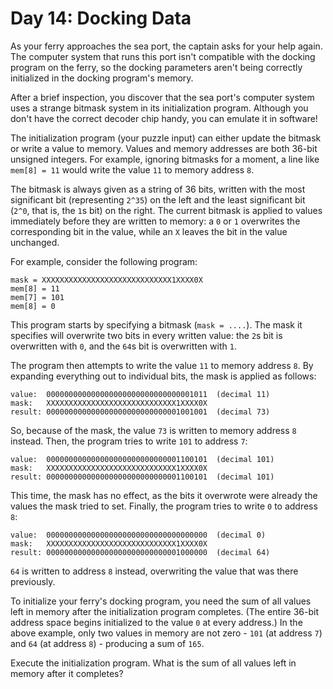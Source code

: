 # Day 14: Docking Data

As your ferry approaches the sea port, the captain asks for your help again. The
computer system that runs this port isn't compatible with the docking program on
the ferry, so the docking parameters aren't being correctly initialized in the
docking program's memory.

After a brief inspection, you discover that the sea port's computer system uses
a strange bitmask system in its initialization program. Although you don't have
the correct decoder chip handy, you can emulate it in software!

The initialization program (your puzzle input) can either update the bitmask or
write a value to memory. Values and memory addresses are both 36-bit unsigned
integers. For example, ignoring bitmasks for a moment, a line like `mem[8] = 11`
would write the value `11` to memory address `8`.

The bitmask is always given as a string of 36 bits, written with the most
significant bit (representing `2^35`) on the left and the least significant bit
(`2^0`, that is, the `1`s bit) on the right. The current bitmask is applied to
values immediately before they are written to memory: a `0` or `1` overwrites
the corresponding bit in the value, while an `X` leaves the bit in the value
unchanged.

For example, consider the following program:

```
mask = XXXXXXXXXXXXXXXXXXXXXXXXXXXXX1XXXX0X
mem[8] = 11
mem[7] = 101
mem[8] = 0
```

This program starts by specifying a bitmask (`mask = ....`). The mask it
specifies will overwrite two bits in every written value: the `2`s bit is
overwritten with `0`, and the `64`s bit is overwritten with `1`.

The program then attempts to write the value `11` to memory address `8`. By
expanding everything out to individual bits, the mask is applied as follows:

```
value:  000000000000000000000000000000001011  (decimal 11)
mask:   XXXXXXXXXXXXXXXXXXXXXXXXXXXXX1XXXX0X
result: 000000000000000000000000000001001001  (decimal 73)
```

So, because of the mask, the value `73` is written to memory address `8`
instead. Then, the program tries to write `101` to address `7`:

```
value:  000000000000000000000000000001100101  (decimal 101)
mask:   XXXXXXXXXXXXXXXXXXXXXXXXXXXXX1XXXX0X
result: 000000000000000000000000000001100101  (decimal 101)
```

This time, the mask has no effect, as the bits it overwrote were already the
values the mask tried to set. Finally, the program tries to write `0` to address
`8`:

```
value:  000000000000000000000000000000000000  (decimal 0)
mask:   XXXXXXXXXXXXXXXXXXXXXXXXXXXXX1XXXX0X
result: 000000000000000000000000000001000000  (decimal 64)
```

`64` is written to address `8` instead, overwriting the value that was there
previously.

To initialize your ferry's docking program, you need the sum of all values left
in memory after the initialization program completes. (The entire 36-bit address
space begins initialized to the value `0` at every address.) In the above
example, only two values in memory are not zero - `101` (at address `7`) and
`64` (at address `8`) - producing a sum of `165`.

Execute the initialization program. What is the sum of all values left in memory
after it completes?
